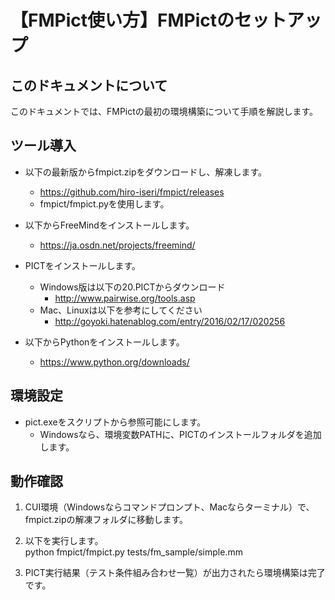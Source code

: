 # 【FMPict使い方】FMPictのセットアップ

## このドキュメントについて

このドキュメントでは、FMPictの最初の環境構築について手順を解説します。

## ツール導入

* 以下の最新版からfmpict.zipをダウンロードし、解凍します。  
    * https://github.com/hiro-iseri/fmpict/releases
    * fmpict/fmpict.pyを使用します。
* 以下からFreeMindをインストールします。  
    * https://ja.osdn.net/projects/freemind/

* PICTをインストールします。
    * Windows版は以下の20.PICTからダウンロード
        * http://www.pairwise.org/tools.asp
    * Mac、Linuxは以下を参考にしてください
        * http://goyoki.hatenablog.com/entry/2016/02/17/020256
* 以下からPythonをインストールします。
    * https://www.python.org/downloads/

## 環境設定

* pict.exeをスクリプトから参照可能にします。
    * Windowsなら、環境変数PATHに、PICTのインストールフォルダを追加します。

## 動作確認

1. CUI環境（Windowsならコマンドプロンプト、Macならターミナル）で、fmpict.zipの解凍フォルダに移動します。

2. 以下を実行します。  
python fmpict/fmpict.py tests/fm_sample/simple.mm

3. PICT実行結果（テスト条件組み合わせ一覧）が出力されたら環境構築は完了です。